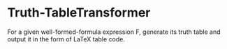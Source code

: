 # Truth-TableTransformer
For a given well-formed-formula expression F, generate its truth table and output it in the form of LaTeX table code.
